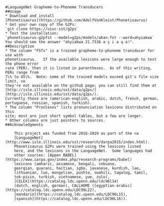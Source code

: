     #LanguageNet Grapheme-to-Phoneme Transducers
    ##Usage
    * Download and install 
    [Phonetisaurus](https://github.com/AdolfVonKleist/Phonetisaurus)
    * Get your own copy of the G2Ps:
    `git clone https://uiuc-sst/g2ps`
    * Test the installation:
    `phonetisaurus-g2pfst --model=g2ps/models/akan.fst --word=ahyiakwa`
    You should see the answer "ahyiakwa	21.7336	a ç i a ɥ a˥".
    ##Description
    * The column "FSTs" is a trained grapheme-to-phoneme transducer for use with
    phonetisaurus.   If the available lexicons were large enough to test the phone error
    rate (PER), then it is listed in parentheses.  As of this writing, PERs range from
    7\% to 45\%.  Note: some of the trained models exceed git's file size limit, so
    they're not available on the github page; you can still find them at 
    [http://isle.illinois.edu/sst/data/g2ps/](http://isle.illinois.edu/sst/data/g2ps/).
    Currently those are (american-english, arabic, dutch, french, german, 
    portuguese, russian, spanish, turkish).
    * The column "Pronlexes" lists pronunciation lexicons distributed on this
    site; most are just short symbol tables, but a few are longer.
    * Other columns are just pointers to sources.
    ##Acknowledgments

        This project was funded from 2016-2019 as part of the <a
        [LanguageNet](http://www.isle.illinois.edu/sst/research/darpa2015/index.html).
        Phonetisaurus G2Ps were trained using the lexicons listed
        here, and the lexicons in the LanguageNet.  Some languages had
        other sources: [Appen BABEL](https://www.iarpa.gov/index.php/research-programs/babel)
        lexicons (amharic, assamese, bengali, cebuano,
        georgian, guarani, haitian, igbo, javanese, kurdish, lao,
        lithuanian, luo, mongolian, pushto, swahili, tagalog, tamil,
        tok-pisin, turkish, vietnamese, yue, zulu),
        [CELEX](https://catalog.ldc.upenn.edu/ldc96l14)
        (dutch, english, german), CALLHOME ([egyptian-arabic](https://catalog.ldc.upenn.edu/LDC99L22),
        [mandarin](https://catalog.ldc.upenn.edu/LDC96L15),
        [spanish](https://catalog.ldc.upenn.edu/LDC96L16)).
	

